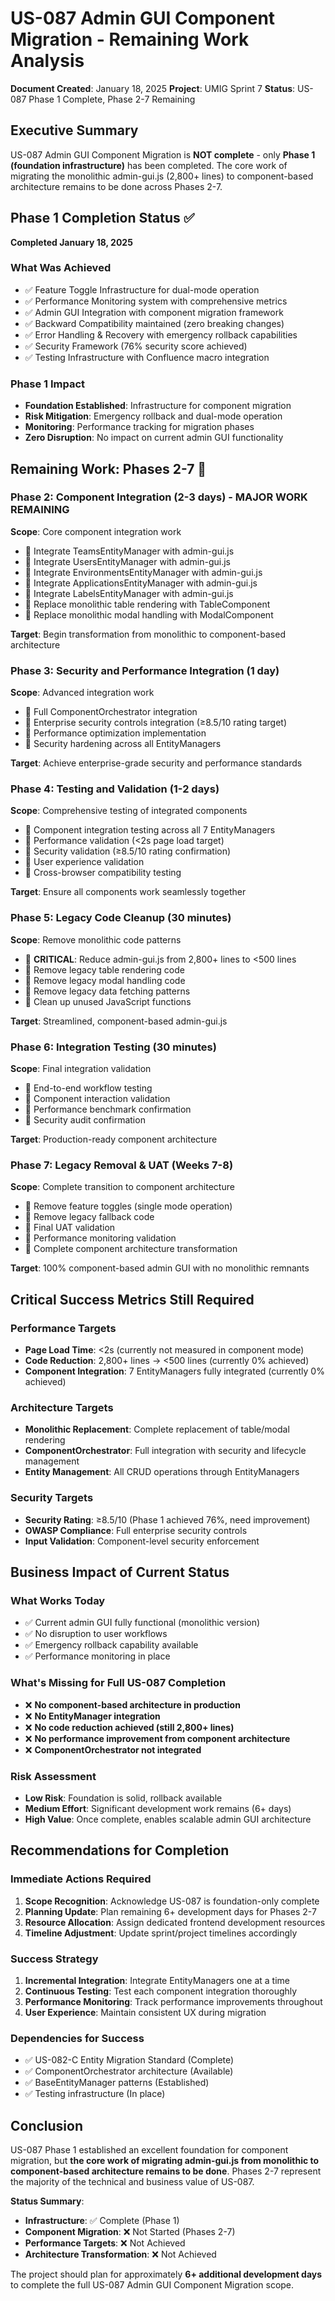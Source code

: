 # US-087 Admin GUI Component Migration - Remaining Work Analysis

**Document Created**: January 18, 2025
**Project**: UMIG Sprint 7
**Status**: US-087 Phase 1 Complete, Phase 2-7 Remaining

## Executive Summary

US-087 Admin GUI Component Migration is **NOT complete** - only **Phase 1 (foundation infrastructure)** has been completed. The core work of migrating the monolithic admin-gui.js (2,800+ lines) to component-based architecture remains to be done across Phases 2-7.

## Phase 1 Completion Status ✅

**Completed January 18, 2025**

### What Was Achieved

- ✅ Feature Toggle Infrastructure for dual-mode operation
- ✅ Performance Monitoring system with comprehensive metrics
- ✅ Admin GUI Integration with component migration framework
- ✅ Backward Compatibility maintained (zero breaking changes)
- ✅ Error Handling & Recovery with emergency rollback capabilities
- ✅ Security Framework (76% security score achieved)
- ✅ Testing Infrastructure with Confluence macro integration

### Phase 1 Impact

- **Foundation Established**: Infrastructure for component migration
- **Risk Mitigation**: Emergency rollback and dual-mode operation
- **Monitoring**: Performance tracking for migration phases
- **Zero Disruption**: No impact on current admin GUI functionality

## Remaining Work: Phases 2-7 🔄

### Phase 2: Component Integration (2-3 days) - **MAJOR WORK REMAINING**

**Scope**: Core component integration work

- 🔄 Integrate TeamsEntityManager with admin-gui.js
- 🔄 Integrate UsersEntityManager with admin-gui.js
- 🔄 Integrate EnvironmentsEntityManager with admin-gui.js
- 🔄 Integrate ApplicationsEntityManager with admin-gui.js
- 🔄 Integrate LabelsEntityManager with admin-gui.js
- 🔄 Replace monolithic table rendering with TableComponent
- 🔄 Replace monolithic modal handling with ModalComponent

**Target**: Begin transformation from monolithic to component-based architecture

### Phase 3: Security and Performance Integration (1 day)

**Scope**: Advanced integration work

- 🔄 Full ComponentOrchestrator integration
- 🔄 Enterprise security controls integration (≥8.5/10 rating target)
- 🔄 Performance optimization implementation
- 🔄 Security hardening across all EntityManagers

**Target**: Achieve enterprise-grade security and performance standards

### Phase 4: Testing and Validation (1-2 days)

**Scope**: Comprehensive testing of integrated components

- 🔄 Component integration testing across all 7 EntityManagers
- 🔄 Performance validation (<2s page load target)
- 🔄 Security validation (≥8.5/10 rating confirmation)
- 🔄 User experience validation
- 🔄 Cross-browser compatibility testing

**Target**: Ensure all components work seamlessly together

### Phase 5: Legacy Code Cleanup (30 minutes)

**Scope**: Remove monolithic code patterns

- 🔄 **CRITICAL**: Reduce admin-gui.js from 2,800+ lines to <500 lines
- 🔄 Remove legacy table rendering code
- 🔄 Remove legacy modal handling code
- 🔄 Remove legacy data fetching patterns
- 🔄 Clean up unused JavaScript functions

**Target**: Streamlined, component-based admin-gui.js

### Phase 6: Integration Testing (30 minutes)

**Scope**: Final integration validation

- 🔄 End-to-end workflow testing
- 🔄 Component interaction validation
- 🔄 Performance benchmark confirmation
- 🔄 Security audit confirmation

**Target**: Production-ready component architecture

### Phase 7: Legacy Removal & UAT (Weeks 7-8)

**Scope**: Complete transition to component architecture

- 🔄 Remove feature toggles (single mode operation)
- 🔄 Remove legacy fallback code
- 🔄 Final UAT validation
- 🔄 Performance monitoring validation
- 🔄 Complete component architecture transformation

**Target**: 100% component-based admin GUI with no monolithic remnants

## Critical Success Metrics Still Required

### Performance Targets

- **Page Load Time**: <2s (currently not measured in component mode)
- **Code Reduction**: 2,800+ lines → <500 lines (currently 0% achieved)
- **Component Integration**: 7 EntityManagers fully integrated (currently 0% achieved)

### Architecture Targets

- **Monolithic Replacement**: Complete replacement of table/modal rendering
- **ComponentOrchestrator**: Full integration with security and lifecycle management
- **Entity Management**: All CRUD operations through EntityManagers

### Security Targets

- **Security Rating**: ≥8.5/10 (Phase 1 achieved 76%, need improvement)
- **OWASP Compliance**: Full enterprise security controls
- **Input Validation**: Component-level security enforcement

## Business Impact of Current Status

### What Works Today

- ✅ Current admin GUI fully functional (monolithic version)
- ✅ No disruption to user workflows
- ✅ Emergency rollback capability available
- ✅ Performance monitoring in place

### What's Missing for Full US-087 Completion

- ❌ **No component-based architecture in production**
- ❌ **No EntityManager integration**
- ❌ **No code reduction achieved (still 2,800+ lines)**
- ❌ **No performance improvement from component architecture**
- ❌ **ComponentOrchestrator not integrated**

### Risk Assessment

- **Low Risk**: Foundation is solid, rollback available
- **Medium Effort**: Significant development work remains (6+ days)
- **High Value**: Once complete, enables scalable admin GUI architecture

## Recommendations for Completion

### Immediate Actions Required

1. **Scope Recognition**: Acknowledge US-087 is foundation-only complete
2. **Planning Update**: Plan remaining 6+ development days for Phases 2-7
3. **Resource Allocation**: Assign dedicated frontend development resources
4. **Timeline Adjustment**: Update sprint/project timelines accordingly

### Success Strategy

1. **Incremental Integration**: Integrate EntityManagers one at a time
2. **Continuous Testing**: Test each component integration thoroughly
3. **Performance Monitoring**: Track performance improvements throughout
4. **User Experience**: Maintain consistent UX during migration

### Dependencies for Success

- ✅ US-082-C Entity Migration Standard (Complete)
- ✅ ComponentOrchestrator architecture (Available)
- ✅ BaseEntityManager patterns (Established)
- ✅ Testing infrastructure (In place)

## Conclusion

US-087 Phase 1 established an excellent foundation for component migration, but **the core work of migrating admin-gui.js from monolithic to component-based architecture remains to be done**. Phases 2-7 represent the majority of the technical and business value of US-087.

**Status Summary**:

- **Infrastructure**: ✅ Complete (Phase 1)
- **Component Migration**: ❌ Not Started (Phases 2-7)
- **Performance Targets**: ❌ Not Achieved
- **Architecture Transformation**: ❌ Not Achieved

The project should plan for approximately **6+ additional development days** to complete the full US-087 Admin GUI Component Migration scope.
